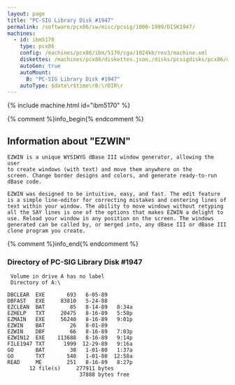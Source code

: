 ```yaml
---
layout: page
title: "PC-SIG Library Disk #1947"
permalink: /software/pcx86/sw/misc/pcsig/1000-1999/DISK1947/
machines:
  - id: ibm5170
    type: pcx86
    config: /machines/pcx86/ibm/5170/cga/1024kb/rev3/machine.xml
    diskettes: /machines/pcx86/diskettes.json,/disks/pcsigdisks/pcx86/diskettes.json
    autoGen: true
    autoMount:
      B: "PC-SIG Library Disk #1947"
    autoType: $date\r$time\rB:\rDIR\r
---
```


{% include machine.html id="ibm5170" %}

{% comment %}info_begin{% endcomment %}

## Information about "EZWIN"

    EZWIN is a unique WYSIWYG dBase III window generator, allowing the user
    to create windows (with text) and move them anywhere on the
    screen. Change border designs and colors, and generate ready-to-run
    dBase code.
    
    EZWIN was designed to be intuitive, easy, and fast. The edit feature
    is a simple line-editor for correcting mistakes and centering lines of
    text within your window. The ability to move windows without retyping
    all the SAY lines is one of the options that makes EZWIN a delight to
    use. Reload your window in any position on the screen. The windows
    generated can be called by, or merged into, any dBase III or dBase III
    clone program you create.
{% comment %}info_end{% endcomment %}


### Directory of PC-SIG Library Disk #1947

     Volume in drive A has no label
     Directory of A:\

    DBCLEAR  EXE       693   6-05-89
    DBFAST   EXE     83810   5-24-88
    EZCLEAN  BAT        85   8-14-89   8:34a
    EZHELP   TXT     20475   8-16-89   5:58p
    EZMAIN   EXE     56240   8-16-89   9:01p
    EZWIN    BAT        26   8-01-89
    EZWIN    DBF        66   8-16-89   7:03p
    EZWIN12  EXE    113688   8-16-89   9:14p
    FILE1947 TXT      1999  12-29-89   9:16a
    GO       BAT        38   1-01-80   1:37a
    GO       TXT       540   1-01-80  12:58a
    READ     ME        251   8-16-89   8:27p
           12 file(s)     277911 bytes
                           37888 bytes free
